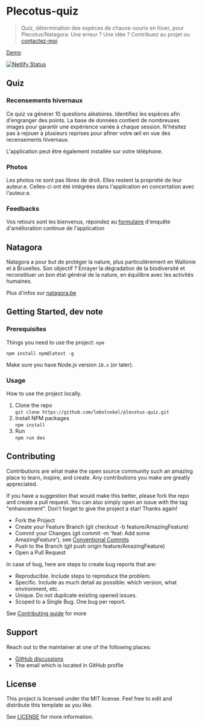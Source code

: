 # Plecotus-quiz

> Quiz, détermination des espèces de chauve-souris en hiver, pour Plecotus/Natagora. Une erreur ? Une idée ? Contribuez au projet ou [contactez-moi](https://github.com/lebolnobel)

[Demo](https://plecotus.netlify.app/)

[![Netlify Status](https://api.netlify.com/api/v1/badges/e480aa65-4fef-44eb-bbd1-82c2747de4ef/deploy-status)](https://plecotus.netlify.app/)

## Quiz
### Recensements hivernaux

Ce quiz va générer 10 questions aléatoires. Identifiez les espèces afin d'engranger des points. La base de données contient de nombreuses images pour garantir une expérience variée à chaque session. N'hésitez pas à rejouer à plusieurs reprises pour afiner votre œil en vue des recensements hivernaux.

L'application peut être également installée sur votre téléphone.

### Photos

Les photos ne sont pas libres de droit. Elles restent la propriété de leur auteur.e. Celles-ci ont été intégrées dans l'application en concertation avec l'auteur.e.

### Feedbacks

Vos retours sont les bienvenus, répondez au [formulaire](https://docs.google.com/forms/d/e/1FAIpQLSeeT9cB-hASoaxLCC7lc1GDIbUTsKxidsflA-kuom5o37vEWw/viewform?usp=sf_link) d'enquête d'amélioration continue de l'application

## Natagora

Natagora a pour but de protéger la nature, plus particulièrement en Wallonie et à Bruxelles. Son objectif ? Enrayer la dégradation de la biodiversité et reconstituer un bon état général de la nature, en équilibre avec les activités humaines.

Plus d'infos sur [natagora.be](https://natagora.be)

## Getting Started, dev note

### Prerequisites

Things you need to use the project: `npm`

```
npm install npm@latest -g
```

Make sure you have Node.js version `18.x` (or later).

### Usage

How to use the project locally.

1. Clone the repo  
```git clone https://github.com/lebolnobel/plecotus-quiz.git```
2. Install NPM packages  
```npm install```
3. Run  
```npm run dev```

## Contributing

Contributions are what make the open source community such an amazing place to learn, inspire, and create. Any contributions you make are greatly appreciated.

If you have a suggestion that would make this better, please fork the repo and create a pull request. You can also simply open an issue with the tag "enhancement". Don't forget to give the project a star! Thanks again!

* Fork the Project
* Create your Feature Branch (git checkout -b feature/AmazingFeature)
* Commit your Changes (git commit -m 'feat: Add some AmazingFeature'), see [Conventional Commits](https://conventionalcommits.org/)
* Push to the Branch (git push origin feature/AmazingFeature)
* Open a Pull Request

In case of bug, here are steps to create bug reports that are:

* Reproducible. Include steps to reproduce the problem.
* Specific. Include as much detail as possible: which version, what environment, etc.
* Unique. Do not duplicate existing opened issues.
* Scoped to a Single Bug. One bug per report.

See [Contributing guide](CONTRIBUTING.md) for more

## Support

Reach out to the maintainer at one of the following places:

* [GitHub discussions](https://github.com/lebolnobel/plecotus-quiz/discussions)
* The email which is located in GitHub profile

## License

This project is licensed under the MIT license. Feel free to edit and distribute this template as you like.

See [LICENSE](LICENSE) for more information.
